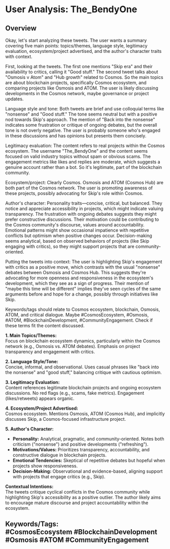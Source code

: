 # User Analysis: The_BendyOne

## Overview

<think>
Okay, let's start analyzing these tweets. The user wants a summary covering five main points: topics/themes, language style, legitimacy evaluation, ecosystem/project advertised, and the author's character traits with context.

First, looking at the tweets. The first one mentions "Skip era" and their availability to critics, calling it "Good stuff." The second tweet talks about "Osmosis v Atom" and "Hub growth" related to Cosmos. So the main topics are about blockchain projects, specifically Cosmos ecosystem, and comparing projects like Osmosis and ATOM. The user is likely discussing developments in the Cosmos network, maybe governance or project updates.

Language style and tone: Both tweets are brief and use colloquial terms like "nonsense" and "Good stuff." The tone seems neutral but with a positive nod towards Skip's approach. The mention of "Back into the nonsense" indicates some frustration or critique of ongoing debates, but the overall tone is not overly negative. The user is probably someone who's engaged in these discussions and has opinions but presents them concisely.

Legitimacy evaluation: The content refers to real projects within the Cosmos ecosystem. The username "The_BendyOne" and the content seems focused on valid industry topics without spam or obvious scams. The engagement metrics like likes and replies are moderate, which suggests a genuine account rather than a bot. So it's legitimate, part of the blockchain community.

Ecosystem/project: Clearly Cosmos. Osmosis and ATOM (Cosmos Hub) are both part of the Cosmos network. The user is promoting awareness of these projects, possibly advocating for Skip's role within Cosmos.

Author's character: Personality traits—concise, critical, but balanced. They notice and appreciate accessibility in projects, which might indicate valuing transparency. The frustration with ongoing debates suggests they might prefer constructive discussions. Their motivation could be contributing to the Cosmos community's discourse, values around accountability. Emotional patterns might show occasional impatience with repetitive conflicts but optimism when positive changes occur. Decision-making seems analytical, based on observed behaviors of projects (like Skip engaging with critics), so they might support projects that are community-oriented.

Putting the tweets into context: The user is highlighting Skip's engagement with critics as a positive move, which contrasts with the usual "nonsense" debates between Osmosis and Cosmos Hub. This suggests they're advocating for more openness and responsiveness in the ecosystem's development, which they see as a sign of progress. Their mention of "maybe this time will be different" implies they've seen cycles of the same arguments before and hope for a change, possibly through initiatives like Skip.

Keywords/tags should relate to Cosmos ecosystem, blockchain, Osmosis, ATOM, and critical dialogue. Maybe #CosmosEcosystem, #Osmosis, #ATOM, #BlockchainDevelopment, #CommunityEngagement. Check if these terms fit the content discussed.
</think>

**1. Main Topics/Themes:**  
Focus on blockchain ecosystem dynamics, particularly within the Cosmos network (e.g., Osmosis vs. ATOM debates). Emphasis on project transparency and engagement with critics.  

**2. Language Style/Tone:**  
Concise, informal, and observational. Uses casual phrases like "back into the nonsense" and "good stuff," balancing critique with cautious optimism.  

**3. Legitimacy Evaluation:**  
Content references legitimate blockchain projects and ongoing ecosystem discussions. No red flags (e.g., scams, fake metrics). Engagement (likes/retweets) appears organic.  

**4. Ecosystem/Project Advertised:**  
Cosmos ecosystem. Mentions Osmosis, ATOM (Cosmos Hub), and implicitly discusses Skip, a Cosmos-focused infrastructure project.  

**5. Author's Character:**  
- **Personality:** Analytical, pragmatic, and community-oriented. Notes both criticism ("nonsense") and positive developments ("refreshing").  
- **Motivations/Values:** Prioritizes transparency, accountability, and constructive dialogue in blockchain projects.  
- **Emotional Tendencies:** Skeptical of repetitive debates but hopeful when projects show responsiveness.  
- **Decision-Making:** Observational and evidence-based, aligning support with projects that engage critics (e.g., Skip).  

**Contextual Intentions:**  
The tweets critique cyclical conflicts in the Cosmos community while highlighting Skip's accessibility as a positive outlier. The author likely aims to encourage mature discourse and project accountability within the ecosystem.  

**Keywords/Tags:**  
#CosmosEcosystem #BlockchainDevelopment #Osmosis #ATOM #CommunityEngagement
---
